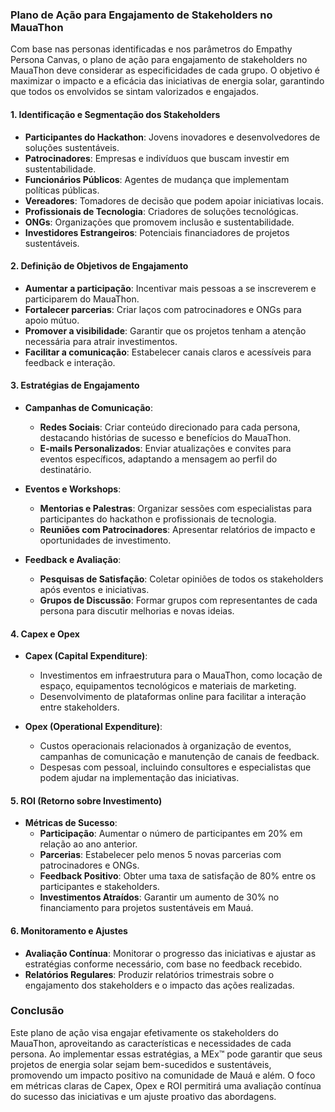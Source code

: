 ### Plano de Ação para Engajamento de Stakeholders no MauaThon

Com base nas personas identificadas e nos parâmetros do Empathy Persona Canvas, o plano de ação para engajamento de stakeholders no MauaThon deve considerar as especificidades de cada grupo. O objetivo é maximizar o impacto e a eficácia das iniciativas de energia solar, garantindo que todos os envolvidos se sintam valorizados e engajados. 

#### 1. **Identificação e Segmentação dos Stakeholders**
   - **Participantes do Hackathon**: Jovens inovadores e desenvolvedores de soluções sustentáveis.
   - **Patrocinadores**: Empresas e indivíduos que buscam investir em sustentabilidade.
   - **Funcionários Públicos**: Agentes de mudança que implementam políticas públicas.
   - **Vereadores**: Tomadores de decisão que podem apoiar iniciativas locais.
   - **Profissionais de Tecnologia**: Criadores de soluções tecnológicas.
   - **ONGs**: Organizações que promovem inclusão e sustentabilidade.
   - **Investidores Estrangeiros**: Potenciais financiadores de projetos sustentáveis.

#### 2. **Definição de Objetivos de Engajamento**
   - **Aumentar a participação**: Incentivar mais pessoas a se inscreverem e participarem do MauaThon.
   - **Fortalecer parcerias**: Criar laços com patrocinadores e ONGs para apoio mútuo.
   - **Promover a visibilidade**: Garantir que os projetos tenham a atenção necessária para atrair investimentos.
   - **Facilitar a comunicação**: Estabelecer canais claros e acessíveis para feedback e interação.

#### 3. **Estratégias de Engajamento**
   - **Campanhas de Comunicação**:
     - **Redes Sociais**: Criar conteúdo direcionado para cada persona, destacando histórias de sucesso e benefícios do MauaThon.
     - **E-mails Personalizados**: Enviar atualizações e convites para eventos específicos, adaptando a mensagem ao perfil do destinatário.

   - **Eventos e Workshops**:
     - **Mentorias e Palestras**: Organizar sessões com especialistas para participantes do hackathon e profissionais de tecnologia.
     - **Reuniões com Patrocinadores**: Apresentar relatórios de impacto e oportunidades de investimento.

   - **Feedback e Avaliação**:
     - **Pesquisas de Satisfação**: Coletar opiniões de todos os stakeholders após eventos e iniciativas.
     - **Grupos de Discussão**: Formar grupos com representantes de cada persona para discutir melhorias e novas ideias.

#### 4. **Capex e Opex**
   - **Capex (Capital Expenditure)**:
     - Investimentos em infraestrutura para o MauaThon, como locação de espaço, equipamentos tecnológicos e materiais de marketing.
     - Desenvolvimento de plataformas online para facilitar a interação entre stakeholders.

   - **Opex (Operational Expenditure)**:
     - Custos operacionais relacionados à organização de eventos, campanhas de comunicação e manutenção de canais de feedback.
     - Despesas com pessoal, incluindo consultores e especialistas que podem ajudar na implementação das iniciativas.

#### 5. **ROI (Retorno sobre Investimento)**
   - **Métricas de Sucesso**:
     - **Participação**: Aumentar o número de participantes em 20% em relação ao ano anterior.
     - **Parcerias**: Estabelecer pelo menos 5 novas parcerias com patrocinadores e ONGs.
     - **Feedback Positivo**: Obter uma taxa de satisfação de 80% entre os participantes e stakeholders.
     - **Investimentos Atraídos**: Garantir um aumento de 30% no financiamento para projetos sustentáveis em Mauá.

#### 6. **Monitoramento e Ajustes**
   - **Avaliação Contínua**: Monitorar o progresso das iniciativas e ajustar as estratégias conforme necessário, com base no feedback recebido.
   - **Relatórios Regulares**: Produzir relatórios trimestrais sobre o engajamento dos stakeholders e o impacto das ações realizadas.

### Conclusão
Este plano de ação visa engajar efetivamente os stakeholders do MauaThon, aproveitando as características e necessidades de cada persona. Ao implementar essas estratégias, a MEx™ pode garantir que seus projetos de energia solar sejam bem-sucedidos e sustentáveis, promovendo um impacto positivo na comunidade de Mauá e além. O foco em métricas claras de Capex, Opex e ROI permitirá uma avaliação contínua do sucesso das iniciativas e um ajuste proativo das abordagens.